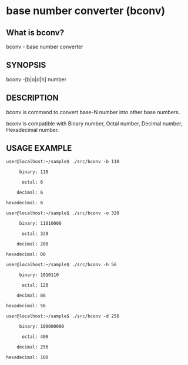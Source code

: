 # base number converter (bconv)

## What is bconv?
bconv \- base number converter

## SYNOPSIS
bconv -[b|o|d|h] number

## DESCRIPTION
bconv is command to convert base-N number into other base numbers.

bconv is compatible with Binary number, Octal number, Decimal number, Hexadecimal number.

## USAGE EXAMPLE
```
user@localhost:~/sample$ ./src/bconv -b 110

     binary: 110

      octal: 6

    decimal: 6

hexadecimal: 6
```
```
user@localhost:~/sample$ ./src/bconv -o 320

     binary: 11010000

      octal: 320

    decimal: 208

hexadecimal: D0
```
```
user@localhost:~/sample$ ./src/bconv -h 56

     binary: 1010110

      octal: 126

    decimal: 86

hexadecimal: 56
```
```
user@localhost:~/sample$ ./src/bconv -d 256

     binary: 100000000

      octal: 400

    decimal: 256

hexadecimal: 100
```
